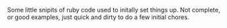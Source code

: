 Some little snipits of ruby code used to initally set things up.  Not complete, or good examples, just quick and dirty to do a few initial chores.
